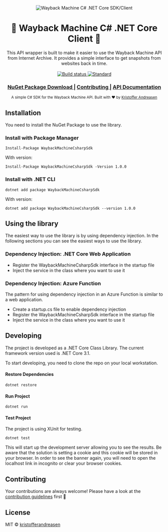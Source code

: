 <div align="center">
  <img 
    src="https://github.com/kristofferandreasen/wayback-machine-dotnet-client/blob/master/nuget-images/logo-small.png?raw=true"  alt="Wayback Machine C# .NET Core SDK/Client"
  />
  <h1>💾 Wayback Machine C# .NET Core Client 💾</h1>
</div>
<div align="center">
  This API wrapper is built to make it easier to use the Wayback Machine API from Internet Archive.
  It provides a simple interface to get snapshots from websites back in time.
</div>

<br />

<div align="center">
  <a href="https://github.com/kristofferandreasen/wayback-machine-dotnet-client/actions">
    <img src="https://github.com/kristofferandreasen/wayback-machine-dotnet-client/workflows/mainworkflow/badge.svg"
      alt="Build status" />
  </a>
  <a href="https://standardjs.com">
    <img src="https://img.shields.io/badge/code_style-standard-brightgreen.svg"
      alt="Standard" />
  </a>
</div>

<div align="center">
  <h3>
    <a href="https://www.nuget.org/packages/WaybackMachineCsharpSdk/">
      NuGet Package Download
    </a>
    <span> | </span>
    <a href="https://github.com/kristofferandreasen/wayback-machine-dotnet-client#contributing">
      Contributing
    </a>
    <span> | </span>
    <a href="https://archive.org/help/wayback_api.php">
      API Documentation
    </a>
  </h3>
</div>

<div align="center">
  <sub>A simple C# SDK for the Wayback Machine API. Built with ❤︎ by
  <a href="https://github.com/kristofferandreasen">Kristoffer Andreasen</a>
</div>

## Installation

You need to install the NuGet Package to use the library.

### Install with Package Manager

```
Install-Package WaybackMachineCsharpSdk
```

With version:

```
Install-Package WaybackMachineCsharpSdk -Version 1.0.0
```

### Install with .NET CLI

```
dotnet add package WaybackMachineCsharpSdk
```

With version:

```
dotnet add package WaybackMachineCsharpSdk --version 1.0.0
```

## Using the library

The easiest way to use the library is by using dependency injection.
In the following sections you can see the easiest ways to use the library.

### Dependency Injection: .NET Core Web Application

* Register the WaybackMachineCsharpSdk interface in the startup file
* Inject the service in the class where you want to use it

### Dependency Injection: Azure Function

The pattern for using dependency injection in an Azure Function is similar to a web application.

* Create a startup.cs file to enable dependency injection
* Register the WaybackMachineCsharpSdk interface in the startup file
* Inject the service in the class where you want to use it

## Developing

The project is developed as a .NET Core Class Library.
The current framework version used is .NET Core 3.1.

To start developing, you need to clone the repo on your local workstation.

#### Restore Dependencies

```
dotnet restore
```

#### Run Project

```
dotnet run
```

#### Test Project

The project is using XUnit for testing.

```
dotnet test
```

This will start up the development server allowing you to see the results.
Be aware that the solution is setting a cookie and this cookie will be stored in your browser.
In order to see the banner again, you will need to open the localhost link in incognito or clear your browser cookies.

## Contributing

Your contributions are always welcome!
Please have a look at the [contribution guidelines](https://github.com/kristofferandreasen/wayback-machine-dotnet-client/blob/master/CONTRIBUTING.md) first 🎉

## License

MIT © [kristofferandreasen](https://github.com/kristofferandreasen)